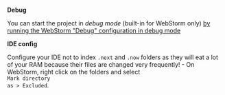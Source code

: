 <strong>Debug</strong><p>You can start the project in <em>debug mode</em> (built-in for WebStorm only) <a href="https://youtu.be/3vbkiRAT4e8">by running the WebStorm "Debug" configuration in debug mode</a></p>

<strong>IDE config</strong> <p>Configure your IDE not to index <code>.next</code> and <code>.now</code> folders as they will eat a lot of your RAM because their files are changed very frequently!
    - On WebStorm, right click on the folders and select <br><code>Mark directory as > Excluded</code>.
</p>